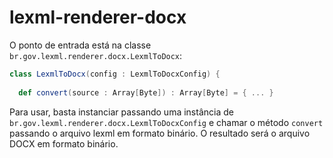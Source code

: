 # lexml-renderer-docx

O ponto de entrada está na classe `br.gov.lexml.renderer.docx.LexmlToDocx`:

```scala
class LexmlToDocx(config : LexmlToDocxConfig) {
  
  def convert(source : Array[Byte]) : Array[Byte] = { ... }
```

Para usar, basta instanciar passando uma instância de `br.gov.lexml.renderer.docx.LexmlToDocxConfig`
e chamar o método `convert` passando o arquivo lexml em formato binário. O resultado será o arquivo
DOCX em formato binário.
